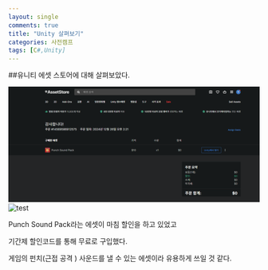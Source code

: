 ```yaml
---
layout: single
comments: true
title: "Unity 살펴보기"
categories: 사전캠프
tags: [C#,Unity]
---
```


##유니티 에셋 스토어에 대해 살펴보았다.


![test](../images/2024-12-26-first/test-1735196907815-8.png)
![test](https://github.com/user-attachments/assets/07103b90-3e64-424d-b876-50cd568d46ff)



Punch Sound Pack라는 에셋이 마침 할인을 하고 있었고

기간제 할인코드를 통해 무료로 구입했다.

게임의 펀치(근접 공격 ) 사운드를 낼 수 있는 에셋이라 유용하게 쓰일 것 같다.





